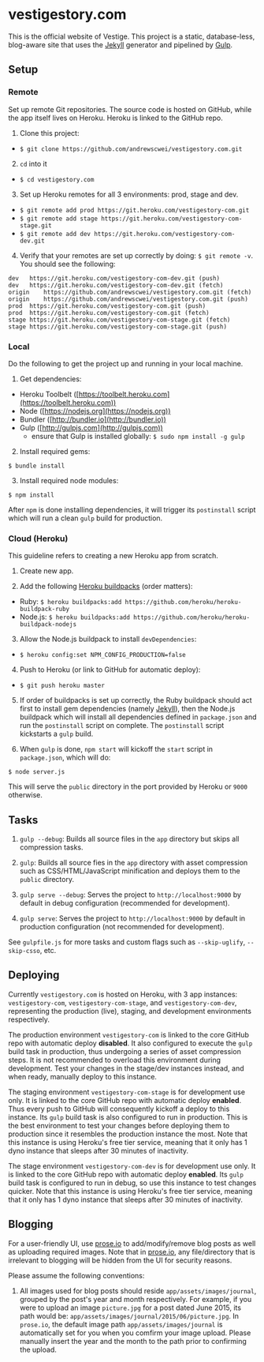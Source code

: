 # vestigestory.com

This is the official website of Vestige. This project is a static, database-less, blog-aware site that uses the [Jekyll](http://jekyllrb.com) generator and pipelined by [Gulp](http://gulpjs.com).

## Setup

### Remote

Set up remote Git repositories. The source code is hosted on GitHub, while the app itself lives on Heroku. Heroku is linked to the GitHub repo.

1. Clone this project:
  - ```$ git clone https://github.com/andrewscwei/vestigestory.com.git```

2. ```cd``` into it
  - ```$ cd vestigestory.com```

3. Set up Heroku remotes for all 3 environments: prod, stage and dev.
  - ```$ git remote add prod https://git.heroku.com/vestigestory-com.git```
  - ```$ git remote add stage https://git.heroku.com/vestigestory-com-stage.git```
  - ```$ git remote add dev https://git.heroku.com/vestigestory-com-dev.git```

4. Verify that your remotes are set up correctly by doing: ```$ git remote -v```. You should see the following:
  ```
  dev	https://git.heroku.com/vestigestory-com-dev.git (push)
  dev	https://git.heroku.com/vestigestory-com-dev.git (fetch)
  origin	https://github.com/andrewscwei/vestigestory.com.git (fetch)
  origin	https://github.com/andrewscwei/vestigestory.com.git (push)
  prod	https://git.heroku.com/vestigestory-com.git (push)
  prod	https://git.heroku.com/vestigestory-com.git (fetch)
  stage	https://git.heroku.com/vestigestory-com-stage.git (fetch)
  stage	https://git.heroku.com/vestigestory-com-stage.git (push)
  ```

### Local

Do the following to get the project up and running in your local machine.

1. Get dependencies:
  - Heroku Toolbelt ([https://toolbelt.heroku.com](https://toolbelt.heroku.com))
  - Node ([https://nodejs.org](https://nodejs.org))
  - Bundler ([http://bundler.io](http://bundler.io))
  - Gulp ([http://gulpjs.com](http://gulpjs.com))
    - ensure that Gulp is installed globally: ```$ sudo npm install -g gulp```

2. Install required gems:
  ```
  $ bundle install
  ```

3. Install required node modules:
  ```
  $ npm install
  ```
  After ```npm``` is done installing dependencies, it will trigger its ```postinstall``` script which will run a clean ```gulp``` build for production.

### Cloud (Heroku)

This guideline refers to creating a new Heroku app from scratch.

1. Create new app.

2. Add the following [Heroku buildpacks](https://devcenter.heroku.com/articles/buildpacks) (order matters):
  - Ruby: ```$ heroku buildpacks:add https://github.com/heroku/heroku-buildpack-ruby```
  - Node.js: ```$ heroku buildpacks:add https://github.com/heroku/heroku-buildpack-nodejs```
    
3. Allow the Node.js buildpack to install ```devDependencies```:
  - ```$ heroku config:set NPM_CONFIG_PRODUCTION=false```
  
4. Push to Heroku (or link to GitHub for automatic deploy):
  - ```$ git push heroku master```
  
5. If order of buildpacks is set up correctly, the Ruby buildpack should act first to install gem dependencies (namely [Jekyll](http://jekyllrb.com)), then the Node.js buildpack which will install all dependencies defined in ```package.json``` and run the ```postinstall``` script on complete. The ```postinstall``` script kickstarts a ```gulp``` build.
  
6. When ```gulp``` is done, ```npm start``` will kickoff the ```start``` script in ```package.json```, which will do:
  ```
  $ node server.js
  ```
  This will serve the ```public``` directory in the port provided by Heroku or ```9000``` otherwise.

## Tasks

1. ```gulp --debug```: Builds all source files in the ```app``` directory but skips all compression tasks.

2. ```gulp```: Builds all source fies in the ```app``` directory with asset compression such as CSS/HTML/JavaScript minification and deploys them to the ```public``` directory.

3. ```gulp serve --debug```: Serves the project to ```http://localhost:9000``` by default in debug configuration (recommended for development).

4. ```gulp serve```: Serves the project to ```http://localhost:9000``` by default in production configuration (not recommended for development).

See ```gulpfile.js``` for more tasks and custom flags such as ```--skip-uglify```, ```--skip-csso```, etc.

## Deploying

Currently ```vestigestory.com``` is hosted on Heroku, with 3 app instances: ```vestigestory-com```, ```vestigestory-com-stage```, and ```vestigestory-com-dev```, representing the production (live), staging, and development environments respectively. 

The production environment ```vestigestory-com``` is linked to the core GitHub repo with automatic deploy **disabled**. It also configured to execute the ```gulp``` build task in production, thus undergoing a series of asset compression steps. It is not recommended to overload this environment during development. Test your changes in the stage/dev instances instead, and when ready, manually deploy to this instance.

The staging environment ```vestigestory-com-stage``` is for development use only. It is linked to the core GitHub repo with automatic deploy **enabled**. Thus every push to GitHub will consequently kickoff a deploy to this instance. Its ```gulp``` build task is also configured to run in production. This is the best environment to test your changes before deploying them to production since it resembles the production instance the most. Note that this instance is using Heroku's free tier service, meaning that it only has 1 dyno instance that sleeps after 30 minutes of inactivity.

The stage environment ```vestigestory-com-dev``` is for development use only. It is linked to the core GitHub repo with automatic deploy **enabled**. Its ```gulp``` build task is configured to run in debug, so use this instance to test changes quicker. Note that this instance is using Heroku's free tier service, meaning that it only has 1 dyno instance that sleeps after 30 minutes of inactivity.

## Blogging

For a user-friendly UI, use [prose.io](http://prose.io) to add/modify/remove blog posts as well as uploading required images. Note that in [prose.io](http://prose.io), any file/directory that is irrelevant to blogging will be hidden from the UI for security reasons.

Please assume the following conventions:

1. All images used for blog posts should reside ```app/assets/images/journal```, grouped by the post's year and month respectively. For example, if you were to upload an image ```picture.jpg``` for a post dated June 2015, its path would be: ```app/assets/images/journal/2015/06/picture.jpg```. In ```prose.io```, the default image path ```app/assets/images/journal``` is automatically set for you when you comfirm your image upload. Please manually insert the year and the month to the path prior to confirming the upload.

